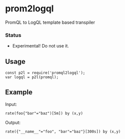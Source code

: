 # prom2logql
PromQL to LogQL template based transpiler

### Status
* Experimental! Do not use it.

## Usage
```
const p2l = require('promql2logql');
var logql = p2l(promql);
```

## Example
Input:
```
rate(foo{"bar"="baz")[5m]) by (x,y)
```
Output:
```
rate({"__name__"="foo", "bar"="baz"}[300s]) by (x,y)
```
